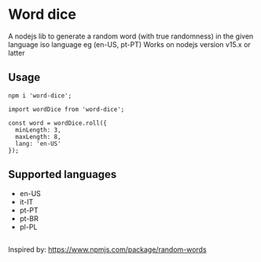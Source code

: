 # Word dice

A nodejs lib to generate a random word (with true randomness) in the given language iso language eg (en-US, pt-PT)
Works on nodejs version v15.x or latter

## Usage

```
npm i 'word-dice';

import wordDice from 'word-dice';

const word = wordDice.roll({
  minLength: 3,
  maxLength: 8,
  lang: 'en-US'
});

```

## Supported languages

- en-US
- it-IT
- pt-PT
- pt-BR
- pl-PL

##

Inspired by: https://www.npmjs.com/package/random-words
